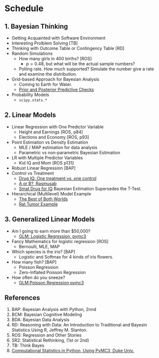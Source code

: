 # Schedule

## 1. Bayesian Thinking
- Getting Acquainted with Software Environment
- Interesting Prolblem Solving [TB]
- Thinking with Outcome Table  or Contingency Table [RD]
- Random Simulations
    * How many girls in 400 births? [ROS]
        - $p=0.48$, but what will be the actual sample numbers?
    * Polling rate. How much supported? Simulate the number give a rate and examine the distribution.
- Grid-based Approach for Bayesian Analysis
    * Coming to Earth for Water.
    * [Prior and Posterior Predictive Checks](https://docs.pymc.io/notebooks/posterior_predictive.html)
- Probability Models
    * `scipy.stats.*`

## 2. Linear Models
- Linear Regression with One Predictor Variable
    * Height and Earnings [ROS, p84]
    * Elections and Economy [ROS, p93]
- Point Estimation vs Density Estimation
    * MLE / MAP estimation for data analysis
    * Parametric vs non-parametric Bayesian Estimation
- LR with Multiple Predictor Variables
    * Kid IQ and Mom [ROS p131]
- Robust Linear Regression [BAP]
- Control vs Treatment
    * [Drug IQ: One treatment vs. one control](https://ericmjl.github.io/bayesian-stats-talk/)
    * [A or B?, Rasmusab](https://www.youtube.com/watch?v=mAUwjSo5TJE)
    * [Smat Drug for IQ](https://docs.pymc.io/notebooks/BEST.html) Bayesian Extimation Supersedes the T-Test.
- Hierarchical (Multilevel) Model Example
    * [The Best of Both Worlds](https://docs.pymc.io/notebooks/GLM-hierarchical.html)
    * [Rat Tumor Example](https://docs.pymc.io/notebooks/GLM-hierarchical-binominal-model.html)

## 3. Generalized Linear Models
- Am I going to earn more than $50,000?
    * [GLM: Logistic Regression, pymc3](https://docs.pymc.io/notebooks/GLM-logistic.html)
- Fancy Mathematics for logistic regression [ROS]
    - Bernoulli, MLE, MAP
- Which species is the iris? [BAP] 
    * Logistic and Softmax for 4 kinds of iris flowers.
- How many fish? [BAP]
    * Poisson Regression
    * Zero-Inflated Poisson Regression
- How often do you sneeze?
    * [GLM:Poisson Regression,pymc3](https://docs.pymc.io/notebooks/GLM-poisson-regression.html)


## References
1. BAP: Bayesian Analysis with Python, 2nnd
1. BCM: Bayesian Cognitive Modeling
1. BDA: Bayesian Data Analysis
1. RD: Reasoning with Data: An Introduction to Traditional and Bayesin Statistics Using R, Jeffrey M. Stanton.
1. ROS: Regression and Other Stories
1. SR2: Statistical Rethinking, (1st or 2nd)
1. TB: Think Bayes
1. [Computational Statistics in Python, Using PyMC3, Duke Univ.](http://people.duke.edu/~ccc14/sta-663-2016/16C_PyMC3.html#Robust-linear-regression)